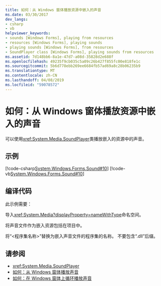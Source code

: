 ```yaml
---
title: 如何：从 Windows 窗体播放资源中嵌入的声音
ms.date: 03/30/2017
dev_langs:
- csharp
- vb
helpviewer_keywords:
- sounds [Windows Forms], playing from resources
- resources [Windows Forms], playing sounds
- playing sounds [Windows Forms], from resources
- SoundPlayer class [Windows Forms], playing sounds from resources
ms.assetid: 7d148bb6-8a1e-47d7-a08d-35828d2e688f
ms.openlocfilehash: 49235f9cb035c5a09c26b427f855fc00e818fe1c
ms.sourcegitcommit: 5b6d778ebb269ee6684fb57ad69a8c28b06235b9
ms.translationtype: MT
ms.contentlocale: zh-CN
ms.lasthandoff: 04/08/2019
ms.locfileid: "59078572"
---
```

# <a name="how-to-play-a-sound-embedded-in-a-resource-from-a-windows-form"></a>如何：从 Windows 窗体播放资源中嵌入的声音
可以使用<xref:System.Media.SoundPlayer>类播放嵌入的资源中的声音。  
  
## <a name="example"></a>示例  
 [!code-csharp[System.Windows.Forms.Sound#10](~/samples/snippets/csharp/VS_Snippets_Winforms/System.Windows.Forms.Sound/CS/soundtestform.cs#10)]
 [!code-vb[System.Windows.Forms.Sound#10](~/samples/snippets/visualbasic/VS_Snippets_Winforms/System.Windows.Forms.Sound/VB/soundtestform.vb#10)]  
  
## <a name="compiling-the-code"></a>编译代码  
 此示例需要：  
  
 导入<xref:System.Media?displayProperty=nameWithType>命名空间。  
  
 将声音文件作为嵌入资源包括在项目中。  
  
 将“\<程序集名称>”替换为嵌入声音文件的程序集的名称。 不要包含“.dll”后缀。  
  
## <a name="see-also"></a>请参阅

- <xref:System.Media.SoundPlayer>
- [如何：从 Windows 窗体播放声音](how-to-play-a-sound-from-a-windows-form.md)
- [如何：在 Windows 窗体上循环播放声音](how-to-loop-a-sound-playing-on-a-windows-form.md)
